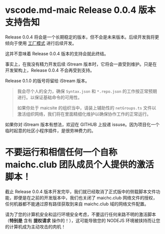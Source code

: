 # vscode.md-maic Release 0.0.4 版本支持告知

Release 0.0.4 将会是一个长期稳定的版本，但不会是未来版本。后续开发我将更倾向于使用 [工厂模式](./Release%20iStream.md) 进行后续开发。

这并不意味着 Release 0.0.4 版本的支持会就此终结。

事实上，在我没有精力开发后续 iStream 版本时，它将会一直受到维护。只是在开发架构上，Release 0.0.4 不会再受到支持。

Release 0.1.0 的版号将留给 iStream 版本。

> 我会尽个人的全力，确保 `Syntax.json` 和 `*.repo.json` 的工作按正常预期进行。以保证基础命令的可用性。
>
> 如果你处于 maicsite 的组织当中，请装上辅助性的 `netGroups.ts` 文件以激活组织网络，我们将在里面精细化维护以确保协作工作的正常运行。

如果你对 iStream 版本有想法，欢迎在 GITHUB 上投递 issuse。因为项目化一个临时起意的社区小程序插件，是很劳神费力的。

# 不要运行和相信任何一个自称 maichc.club 团队成员个人提供的激活脚本！

截止 Release 0.0.4 版本开发完毕，我们就已经取消了正式版中的侧载脚本文件功能，即便是在之前的开发版本中，我们也关闭了 maichc.club 网络文件的授权，任何机器都不能通过原有路径获取到来自 maichc.club 域的网络文件配置。

请为了您的计算机安全和运行环境安全考虑，不要运行任何来路不明的激活脚本（**特别是** 含有 **提权请求** 操作的！），这可能导致您的 NODEJS 环境被挟持而让您的计算机成为主动攻击的肉机！